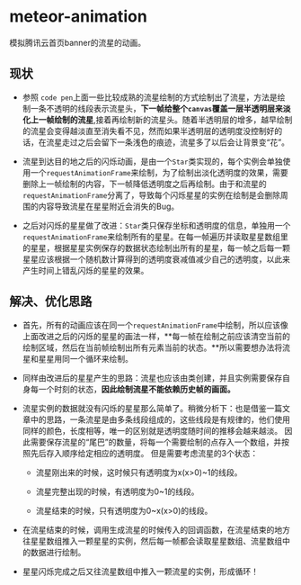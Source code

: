 # meteor-animation
模拟腾讯云首页banner的流星的动画。

## 现状

- 参照 `code pen`上面一些比较成熟的流星绘制的方式绘制出了流星，方法是绘制一条不透明的线段表示流星头，**下一帧给整个`canvas`覆盖一层半透明层来淡化上一帧绘制的流星**,接着再绘制新的流星头。随着半透明层的增多，越早绘制的流星会变得越淡直至消失看不见，然而如果半透明层的透明度没控制好的话，在流星走过之后会留下一条浅色的痕迹，流星多了以后会让背景变“花”。

- 流星到达目的地之后的闪烁动画，是由一个`Star`类实现的，每个实例会单独使用一个`requestAnimationFrame`来绘制，为了绘制出淡化透明度的效果，需要删除上一帧绘制的内容，下一帧降低透明度之后再绘制。由于和流星的`requestAnimationFrame`分离了，导致每个闪烁星星的实例在绘制是会删除周围的内容导致流星在星星附近会消失的Bug。

- 之后对闪烁的星星做了改进：`Star`类只保存坐标和透明度的信息，单独用一个`requestAnimationFrame`来绘制所有的星星。在每一帧遍历并读取星星数组里的星星，根据星星实例保存的数据状态绘制出所有的星星，每一帧之后每一颗星星应该根据一个随机数计算得到的透明度衰减值减少自己的透明度，以此来产生时间上错乱闪烁的星星的效果。

## 解决、优化思路

- 首先，所有的动画应该在同一个`requestAnimationFrame`中绘制，所以应该像上面改进之后的闪烁的星星的画法一样，**每一帧在绘制之前应该清空当前的绘制区域，然后在当前帧绘制出所有元素当前的状态。**所以需要想办法将流星和星星用同一个循环来绘制。
- 同样由改进后的星星产生的思路：流星也应该由类创建，并且实例需要保存自身每一个时刻的状态，**因此绘制流星不能依赖历史帧的画面。**
- 流星实例的数据就没有闪烁的星星那么简单了。稍微分析下：也是借鉴一篇文章中的思路，一条流星是由多条线段组成的，这些线段是有规律的，他们使用同样的颜色，长度相等，唯一的区别就是透明度随时间的推移会越来越淡。
  因此需要保存流星的“尾巴”的数量，将每一个需要绘制的点存入一个数组，并按照先后存入顺序给定相应的透明度。
  但是需要考虑流星的3个状态：

  - 流星刚出来的时候，这时候只有透明度为x(x>0)~1的线段。

  - 流星完整出现的时候，有透明度为0~1的线段。

  - 流星结束的时候，只有透明度为0~x(x>0)的线段。
- 在流星结束的时候，调用生成流星的时候传入的回调函数，在流星结束的地方往星星数组推入一颗星星的实例，然后每一帧都会读取星星数组、流星数组中的数据进行绘制。
- 星星闪烁完成之后又往流星数组中推入一颗流星的实例，形成循环！
